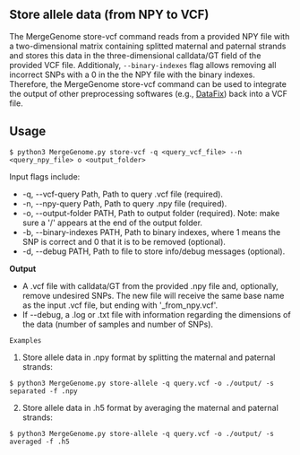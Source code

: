 ## Store allele data (from NPY to VCF)

The MergeGenome store-vcf command reads from a provided NPY file with a two-dimensional matrix containing splitted maternal and paternal strands and stores this data in the three-dimensional calldata/GT field of the provided VCF file. Additionaly, `--binary-indexes` flag allows removing all incorrect SNPs with a 0 in the the NPY file with the binary indexes. Therefore, the MergeGenome store-vcf command can be used to integrate the output of other preprocessing softwares (e.g., [DataFix](https://github.com/AI-sandbox/Datafix)) back into a VCF file.

## Usage

```
$ python3 MergeGenome.py store-vcf -q <query_vcf_file> --n <query_npy_file> o <output_folder>
```

Input flags include:

* -q, --vcf-query Path, Path to query .vcf file (required).
* -n, --npy-query Path, Path to query .npy file (required).
* -o, --output-folder PATH, Path to output folder (required). Note: make sure a '/' appears at the end of the output folder.
* -b, --binary-indexes PATH, Path to binary indexes, where 1 means the SNP is correct and 0 that it is to be removed (optional).
* -d, --debug PATH, Path to file to store info/debug messages (optional).

**Output**

* A .vcf file with calldata/GT from the provided .npy file and, optionally, remove undesired SNPs. The new file will receive the same base name as the input .vcf file, but ending with '_from_npy.vcf'.
* If --debug, a .log or .txt file with information regarding the dimensions of the data (number of samples and number of SNPs).

`Examples`

1. Store allele data in .npy format by splitting the maternal and paternal strands:

```
$ python3 MergeGenome.py store-allele -q query.vcf -o ./output/ -s separated -f .npy
```

2. Store allele data in .h5 format by averaging the maternal and paternal strands:

```
$ python3 MergeGenome.py store-allele -q query.vcf -o ./output/ -s averaged -f .h5
```
